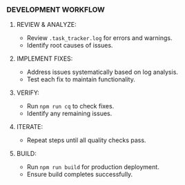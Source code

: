 ### DEVELOPMENT WORKFLOW

1. REVIEW & ANALYZE:

   - Review `.task_tracker.log` for errors and warnings.
   - Identify root causes of issues.

2. IMPLEMENT FIXES:

   - Address issues systematically based on log analysis.
   - Test each fix to maintain functionality.

3. VERIFY:

   - Run `npm run cq` to check fixes.
   - Identify any remaining issues.

4. ITERATE:

   - Repeat steps until all quality checks pass.

5. BUILD:
   - Run `npm run build` for production deployment.
   - Ensure build completes successfully.
